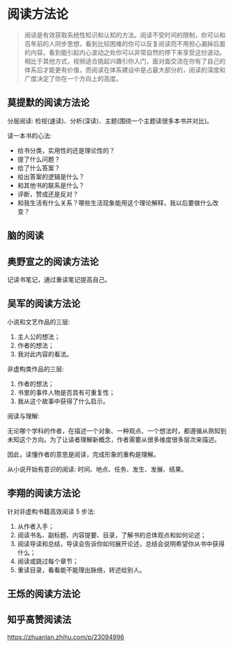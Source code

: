 # 阅读方法论

> 阅读是有效获取系统性知识和认知的方法。阅读不受时间的限制，你可以和百年前的人同步思想，看到比较困难的你可以反复阅读而不用担心漏掉后面的内容，看到能引起内心波动之处你可以非常自然的停下来享受这份波动。相比于其他方式，视频适合挑起兴趣引你入门，面对面交流在你有了自己的体系后才能更有价值，而阅读在体系建设中是占最大部分的，阅读的深度和广度决定了你在一个方向上的高度。

## 莫提默的阅读方法论

分层阅读: 检视(速读)、分析(深读)、主题(围绕一个主题读很多本书并对比)。

读一本书的心法:
- 给书分类，实用性的还是理论性的？
- 提了什么问题？
- 给了什么答案？
- 给出答案的逻辑是什么？
- 和其他书的联系是什么？
- 评断，赞成还是反对？
- 和我生活有什么关系？哪些生活现象能用这个理论解释，我以后要做什么改变？

## 脑的阅读

## 奥野宣之的阅读方法论

记读书笔记，通过重读笔记提高自己。

## 吴军的阅读方法论

小说和文艺作品的三层:
1. 主人公的想法；
2. 作者的想法；
3. 我对此内容的看法。

非虚构类作品的三层:
1. 作者的想法；
2. 书里的事件人物是否具有可重复性；
3. 我从这个故事中获得了什么启示。

阅读与理解:

无论哪个学科的作者，在描述一个对象、一种观点、一个想法时，都遵循从熟知到未知这个方向。为了让读者理解新概念，作者需要从很多维度很多层次来描述。

因此，读懂作者的意思是阅读，完成形象的重构是理解。

从小说开始有意识的阅读: 时间、地点、任务、发生、发展、结果。

## 李翔的阅读方法论

针对非虚构书籍高效阅读 5 步法:
1. 从作者入手；
2. 阅读书名、副标题、内容提要、目录，了解书的总体观点和如何论述；
3. 阅读导读和总结，导读会告诉你如何展开论述，总结会说明希望你从书中获得什么；
4. 阅读或跳过每个章节；
5. 重读目录，看看能不能理出脉络，转述给别人。

## 王烁的阅读方法论



## 知乎高赞阅读法


https://zhuanlan.zhihu.com/p/23094996
